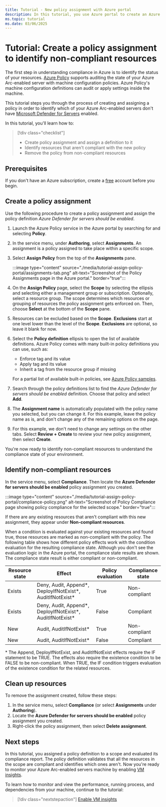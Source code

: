 ```yaml
---
title: Tutorial - New policy assignment with Azure portal
description: In this tutorial, you use Azure portal to create an Azure Policy assignment to identify non-compliant resources.
ms.topic: tutorial
ms.date: 03/06/2025
---
```


# Tutorial: Create a policy assignment to identify non-compliant resources

The first step in understanding compliance in Azure is to identify the status of your resources. [Azure Policy](/azure/governance/policy/overview) supports auditing the state of your Azure Arc-enabled server with machine configuration policies. Azure Policy's machine configuration definitions can audit or apply settings inside the machine.

This tutorial steps you through the process of creating and assigning a policy in order to identify which of your Azure Arc-enabled servers don't have [Microsoft Defender for Servers](/azure/defender-for-cloud/defender-for-servers-overview) enabled.

In this tutorial, you'll learn how to:

> [!div class="checklist"]
> * Create policy assignment and assign a definition to it
> * Identify resources that aren't compliant with the new policy
> * Remove the policy from non-compliant resources


## Prerequisites

If you don't have an Azure subscription, create a [free](https://azure.microsoft.com/free/) account
before you begin.

## Create a policy assignment

Use the following procedure to create a policy assignment and assign the policy definition *Azure Defender for servers should be enabled*.

1. Launch the Azure Policy service in the Azure portal by searching for and selecting **Policy**.

1. In the service menu, under **Authoring**, select **Assignments**. An assignment is a policy assigned to take place within a specific scope.

1. Select **Assign Policy** from the top of the **Assignments** pane.

    :::image type="content" source="./media/tutorial-assign-policy-portal/assignments-tab.png" alt-text="Screenshot of the Policy Assignments page in the Azure portal." border="true":::

1. On the **Assign Policy** page, select the **Scope** by selecting the ellipsis and selecting either a management group or subscription. Optionally, select a resource group. The scope determines which resources or grouping of resources the policy assignment gets enforced on. Then, choose **Select** at the bottom of the **Scope** pane.

1. Resources can be excluded based on the **Scope**. **Exclusions** start at one level lower than the level of the **Scope**. **Exclusions** are optional, so leave it blank for now.

1. Select the **Policy definition** ellipsis to open the list of available definitions. Azure Policy comes with many built-in policy definitions you can use, such as:

   - Enforce tag and its value
   - Apply tag and its value
   - Inherit a tag from the resource group if missing

   For a partial list of available built-in policies, see [Azure Policy samples](/azure/governance/policy/samples/).

1. Search through the policy definitions list to find the *Azure Defender for servers should be enabled* definition. Choose that policy and select **Add**.

1. The **Assignment name** is automatically populated with the policy name you selected, but you can change it. For this example, leave the policy name as is, and don't change any of the remaining options on the page.

1. For this example, we don't need to change any settings on the other tabs. Select **Review + Create** to review your new policy assignment, then select **Create**.

You're now ready to identify non-compliant resources to understand the compliance state of your environment.

## Identify non-compliant resources

In the service menu, select **Compliance**. Then locate the **Azure Defender for servers should be enabled** policy assignment you created.

:::image type="content" source="./media/tutorial-assign-policy-portal/compliance-policy.png" alt-text="Screenshot of Policy Compliance page showing policy compliance for the selected scope." border="true":::

If there are any existing resources that aren't compliant with this new assignment, they appear
under **Non-compliant resources**.

When a condition is evaluated against your existing resources and found true, those resources
are marked as non-compliant with the policy. The following table shows how different policy effects
work with the condition evaluation for the resulting compliance state. Although you don't see the
evaluation logic in the Azure portal, the compliance state results are shown. The compliance state
result is either compliant or non-compliant.

| **Resource state** | **Effect** | **Policy evaluation** | **Compliance state** |
| --- | --- | --- | --- |
| Exists | Deny, Audit, Append\*, DeployIfNotExist\*, AuditIfNotExist\* | True | Non-compliant |
| Exists | Deny, Audit, Append\*, DeployIfNotExist\*, AuditIfNotExist\* | False | Compliant |
| New | Audit, AuditIfNotExist\* | True | Non-compliant |
| New | Audit, AuditIfNotExist\* | False | Compliant |

\* The Append, DeployIfNotExist, and AuditIfNotExist effects require the IF statement to be TRUE.
The effects also require the existence condition to be FALSE to be non-compliant. When TRUE, the IF
condition triggers evaluation of the existence condition for the related resources.

## Clean up resources

To remove the assignment created, follow these steps:

1. In the service menu, select **Compliance** (or select  **Assignments** under **Authoring**).
1. Locate the **Azure Defender for servers should be enabled** policy assignment you created.
1. Right-click the policy assignment, then select **Delete assignment**.

## Next steps

In this tutorial, you assigned a policy definition to a scope and evaluated its compliance report. The policy definition validates that all the resources in the scope are compliant and identifies which ones aren't. Now you're ready to monitor your Azure Arc-enabled servers machine by enabling [VM insights](/azure/azure-monitor/vm/vminsights-overview).

To learn how to monitor and view the performance, running process, and dependencies from your machine, continue to the tutorial:

> [!div class="nextstepaction"]
> [Enable VM insights](tutorial-enable-vm-insights.md)
